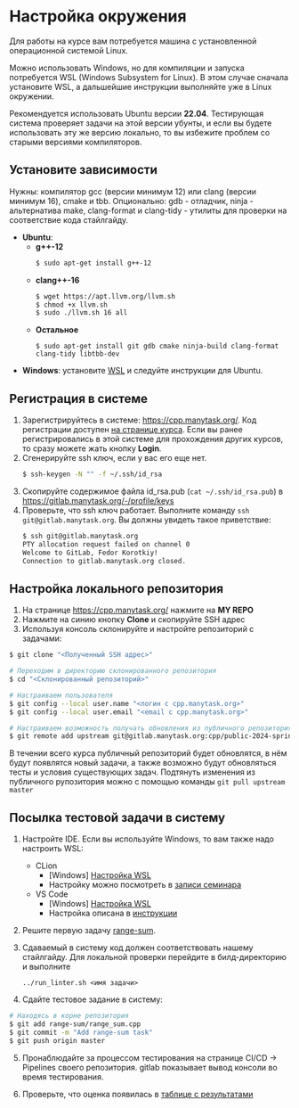 # Настройка окружения

Для работы на курсе вам потребуется машина с установленной операционной системой Linux.

Можно использовать Windows, но для компиляции и запуска потребуется WSL (Windows Subsystem for Linux). В этом случае сначала установите WSL, а дальшейшие инструкции выполняйте уже в Linux окружении.

Рекомендуется использовать Ubuntu версии **22.04**. Тестирующая система проверяет задачи на этой
версии убунты, и если вы будете использовать эту же версию локально, то вы избежите
проблем со старыми версиями компиляторов.

## Установите зависимости
  Нужны: компилятор gcc (версии минимум 12) или clang (версии минимум 16), cmake и tbb.
  Опционально: gdb - отладчик, ninja - альтернатива make, clang-format и clang-tidy - утилиты для проверки на соответствие кода стайлгайду.
   * **Ubuntu**:
      - **g++-12**
         ```bash
         $ sudo apt-get install g++-12
         ```
      - **clang++-16**
         ```bash
         $ wget https://apt.llvm.org/llvm.sh
         $ chmod +x llvm.sh
         $ sudo ./llvm.sh 16 all
         ```
      - **Остальное**
         ```
         $ sudo apt-get install git gdb cmake ninja-build clang-format clang-tidy libtbb-dev
         ```
   * **Windows**: установите [WSL](https://learn.microsoft.com/en-us/windows/wsl/install) и следуйте инструкции для Ubuntu.

## Регистрация в системе

1. Зарегистрируйтесь в системе: https://cpp.manytask.org/. Код регистрации доступен [на странице курса](https://lk.yandexdataschool.ru/courses/2024-spring/7.1222-obuchenie-iazyku-cpp-chast-2/). Если вы ранее регистрировались в этой системе для прохождения других курсов, то сразу можете жать кнопку **Login**.
2. Сгенерируйте ssh ключ, если у вас его еще нет.
   ```bash
   $ ssh-keygen -N "" -f ~/.ssh/id_rsa
   ```
3. Скопируйте содержимое файла id_rsa.pub (`cat ~/.ssh/id_rsa.pub`) в https://gitlab.manytask.org/-/profile/keys
4. Проверьте, что ssh ключ работает. Выполните команду `ssh git@gitlab.manytask.org`. Вы должны увидеть такое приветствие:
   ```bash
   $ ssh git@gitlab.manytask.org
   PTY allocation request failed on channel 0
   Welcome to GitLab, Fedor Korotkiy!
   Connection to gitlab.manytask.org closed.
   ```

## Настройка локального репозитория
   1. На странице https://cpp.manytask.org/ нажмите на **MY REPO**
   2. Нажмите на синию кнопку **Clone** и скопируйте SSH адрес
   3. Используя консоль склонируйте и настройте репозиторий с задачами:
   ```bash
   $ git clone "<Полученный SSH адрес>"

   # Переходим в директорию склонированного репозитория
   $ cd "<Склонированный репозиторий>"

   # Настраиваем пользователя
   $ git config --local user.name "<логин с cpp.manytask.org>"
   $ git config --local user.email "<email с cpp.manytask.org>"

   # Настраиваем возможность получать обновления из публичного репозитория с задачами
   $ git remote add upstream git@gitlab.manytask.org:cpp/public-2024-spring.git
   ```

   В течении всего курса публичный репозиторий будет обновлятся, в нём будут появлятся новый задачи, а также возможно будут обновляться тесты и условия существующих задач. Подтянуть изменения из публичного рупозитория можно с помощью команды `git pull upstream master`

## Посылка тестовой задачи в систему

1. Настройте IDE. Если вы используйте Windows, то вам также надо настроить WSL:
   * CLion
      - \[Windows\] [Настройка WSL](https://www.jetbrains.com/help/clion/how-to-use-wsl-development-environment-in-clion.html)
      - Настройку можно посмотреть в [записи семинара](https://disk.yandex.ru/i/8waWBV-L-FOKOw)
   * VS Code
      - \[Windows\] [Настройка WSL](https://code.visualstudio.com/docs/cpp/config-wsl)
      - Настройка описана в [инструкции](https://docs.google.com/document/d/1K0t05Bmqb3he3gW4ORQXfkVfFouS4FRT)

2. Решите первую задачу [range-sum](../range-sum).

3. Сдаваемый в систему код должен соответствовать нашему стайлгайду. Для локальной проверки перейдите в билд-директорию и выполните
    ```(bash)
    ../run_linter.sh <имя задачи>
    ```

4. Сдайте тестовое задание в систему:
```bash
# Находясь в корне репозитория
$ git add range-sum/range_sum.cpp
$ git commit -m "Add range-sum task"
$ git push origin master
```

5. Пронаблюдайте за процессом тестирования на странице CI/CD -> Pipelines своего репозитория. gitlab показывает вывод консоли во время тестирования.

6. Проверьте, что оценка появилась в [таблице с результатами](https://docs.google.com/spreadsheets/d/1Ae0G7XgzTAPa3P63aUEui6csfW2SwdqdX5zMpdPbKAI)
